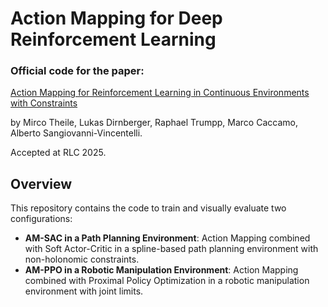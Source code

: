 # Action Mapping for Deep Reinforcement Learning

### Official code for the paper:
[Action Mapping for Reinforcement Learning in Continuous Environments with Constraints](https://openreview.net/forum?id=3oSauSj0Wk)

by Mirco Theile, Lukas Dirnberger, Raphael Trumpp, Marco Caccamo, Alberto Sangiovanni-Vincentelli.

Accepted at RLC 2025.

## Overview
This repository contains the code to train and visually evaluate two configurations:
- **AM-SAC in a Path Planning Environment**: Action Mapping combined with Soft Actor-Critic in a spline-based path planning environment with non-holonomic constraints.
- **AM-PPO in a Robotic Manipulation Environment**: Action Mapping combined with Proximal Policy Optimization in a robotic manipulation environment with joint limits.